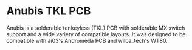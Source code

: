 # Anubis TKL PCB

Anubis is a solderable tenkeyless (TKL) PCB with solderable MX switch support and a wide variety of compatible layouts. It was designed to be compatible with ai03's Andromeda PCB and wilba_tech's WT80.
